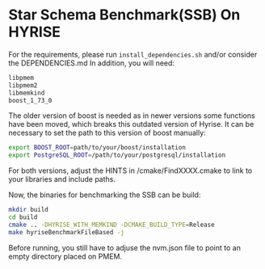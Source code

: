 # Star Schema Benchmark(SSB) On HYRISE

For the requirements, please run `install_dependencies.sh` and/or consider the DEPENDENCIES.md
In addition, you will need:
```sh
libpmem
libpmem2
libmemkind
boost_1_73_0
```
The older version of boost is needed as in newer versions some functions have been moved, which breaks this outdated version of Hyrise.
It can be necessary to set the path to this version of boost manually:

```sh
export BOOST_ROOT=path/to/your/boost/installation
export PostgreSQL_ROOT=/path/to/your/postgresql/installation
```

For both versions, adjust the HINTS in /cmake/FindXXXX.cmake to link to your libraries and include paths.

Now, the binaries for benchmarking the SSB can be build:
```sh
mkdir build
cd build
cmake .. -DHYRISE_WITH_MEMKIND -DCMAKE_BUILD_TYPE=Release
make hyriseBenchmarkFileBased -j
```

Before running, you still have to adjuse the nvm.json file to point to an empty directory placed on PMEM.
